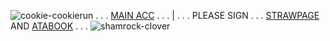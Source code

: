 ![cookie-cookierun](https://github.com/user-attachments/assets/31bc093d-ce42-45f7-90db-75c59ba394d5) . . . [MAIN ACC](https://github.com/007n7) . . . | . . . PLEASE SIGN . . . [STRAWPAGE](https://doubleo7n7.straw.page/) AND [ATABOOK](https://007n7.atabook.org/) . . . ![shamrock-clover](https://github.com/user-attachments/assets/83ae8067-fe2d-4902-b82c-59d6f767d7be)
